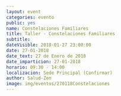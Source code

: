 ```yaml
---
layout: event
categories: evento
public: yes
name: Constelaciones Familiares
title: Taller - Constelaciones Familiares
subtitle:
dateVisible: 2018-01-27 23:00:00
date: 27-01-2018
date_text: 27 de Enero de 2018
date_imparticion: 27-01-2018
horario: 09:30 - 14:00
localizacion: Sede Principal (Confirmar)
author: Salud-Zen
image: img/eventos/270118Constelaciones
---
```


